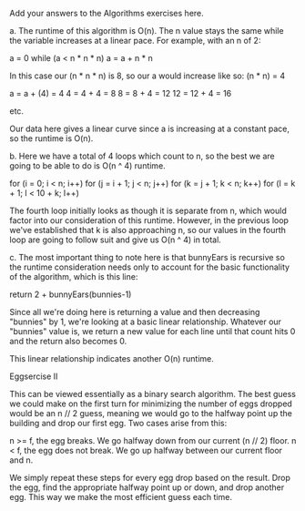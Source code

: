 Add your answers to the Algorithms exercises here.

a. The runtime of this algorithm is O(n). The n value stays the same while the variable increases at a linear pace. For example, with an n of 2:

a = 0
    while (a < n * n * n) 
      a = a + n * n

In this case our (n * n * n) is 8, so our a would increase like so:
(n * n) = 4

a = a + (4) = 4
4 = 4 + 4 = 8
8 = 8 + 4 = 12
12 = 12 + 4 = 16

etc.

Our data here gives a linear curve since a is increasing at a constant pace, so the runtime is O(n).

b. Here we have a total of 4 loops which count to n, so the best we are going to be able to do is O(n ^ 4) runtime.

for (i = 0; i < n; i++)
      for (j = i + 1; j < n; j++)
        for (k = j + 1; k < n; k++)
          for (l = k + 1; l < 10 + k; l++)

The fourth loop initially looks as though it is separate from n, which would factor into our consideration of this runtime. However, in the previous loop we've established that k is also approaching n, so our values in the fourth loop are going to follow suit and give us O(n ^ 4) in total.

c. The most important thing to note here is that bunnyEars is recursive so the runtime consideration needs only to account for the basic functionality of the algorithm, which is this line:

 return 2 + bunnyEars(bunnies-1)

Since all we're doing here is returning a value and then decreasing "bunnies" by 1, we're looking at a basic linear relationship. Whatever our "bunnies" value is, we return a new value for each line until that count hits 0 and the return also becomes 0.

This linear relationship indicates another O(n) runtime.

Eggsercise II

This can be viewed essentially as a binary search algorithm. The best guess we could make on the first turn for minimizing the number of eggs dropped would be an n // 2 guess, meaning we would go to the halfway point up the building and drop our first egg. Two cases arise from this:

n >= f, the egg breaks. We go halfway down from our current (n // 2) floor.
n < f, the egg does not break. We go up halfway between our current floor and n.

We simply repeat these steps for every egg drop based on the result. Drop the egg, find the appropriate halfway point up or down, and drop another egg. This way we make the most efficient guess each time.